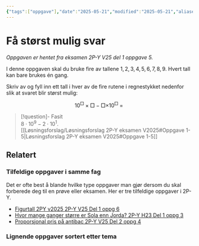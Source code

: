 ```yaml
---
{"tags":["oppgave"],"date":"2025-05-21","modified":"2025-05-21","aliases":null,"dg-publish":true,"temaer":["potensregning"],"fag":["2p-y"],"eksamen":"v25","del":1,"oppgave":5,"title":"Få størst mulig svar","source":null,"todo":null,"permalink":"/fa-storst-mulig-svar/","dgPassFrontmatter":true}
---
```



# Få størst mulig svar

<p><span><em>Oppgaven er hentet fra eksamen 2P-Y V25 del 1 oppgave 5.</em></span></p>

I denne oppgaven skal du bruke fire av tallene $1,2,3,4,5,6,7,8,9$. Hvert tall kan bare brukes én gang.

Skriv av og fyll inn ett tall i hver av de fire rutene i regnestykket nedenfor slik at svaret blir størst mulig:

$$
10^{\Box}\times \Box \;-\; \Box\times 10^{\Box} \;=\;
$$

> [!question]- Fasit  
> $8\cdot10^{9} - 2\cdot10^{1}$.  
> [[Løsningsforslag/Løsningsforslag 2P-Y eksamen V2025#Oppgave 1-5\|Løsningsforslag 2P-Y eksamen V2025#Oppgave 1-5]]

## Relatert
<h3><span>Tilfeldige oppgaver i samme fag</span></h3><p><span>Det er ofte best å blande hvilke type oppgaver man gjør dersom du skal forberede deg til en prøve eller eksamen. Her er tre tilfeldige oppgaver i 2P-Y.</span></p><div><ul class="dataview list-view-ul"><li><span><a data-tooltip-position="top" aria-label="Figurtall 2PY v2025.md" data-href="Figurtall 2PY v2025.md" href="Figurtall 2PY v2025.md" class="internal-link" target="_blank" rel="noopener nofollow">Figurtall 2PY v2025 2P-Y V25 Del 1 oppg 6</a></span></li><li><span><a data-tooltip-position="top" aria-label="Hvor mange ganger større er Sola enn Jorda?.md" data-href="Hvor mange ganger større er Sola enn Jorda?.md" href="Hvor mange ganger større er Sola enn Jorda?.md" class="internal-link" target="_blank" rel="noopener nofollow">Hvor mange ganger større er Sola enn Jorda? 2P-Y H23 Del 1 oppg 3</a></span></li><li><span><a data-tooltip-position="top" aria-label="Proporsjonal pris på antibac.md" data-href="Proporsjonal pris på antibac.md" href="Proporsjonal pris på antibac.md" class="internal-link" target="_blank" rel="noopener nofollow">Proporsjonal pris på antibac 2P-Y V25 Del 2 oppg 4</a></span></li></ul></div><h3><span>Lignende oppgaver sortert etter tema</span></h3>

